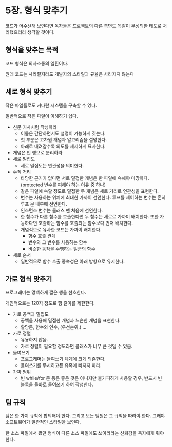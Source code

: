 # 5장. 형식 맞추기

코드가 어수선해 보인다면 독자들은 프로젝트의 다른 측면도 똑같이 무성의한 태도로 처리했으리라 생각할 것이다.

## 형식을 맞추는 목적

코드 형식은 의사소통의 일환이다.

원래 코드는 사라질지라도 개발자의 스타일과 규율은 사라지지 않는다

## 세로 형식 맞추기

작은 파일들로도 커다란 시스템을 구축할 수 있다.

일반적으로 작은 파일이 이해하기 쉽다.

- 신문 기사처럼 작성하라
    - 이름은 간단하면서도 설명이 가능하게 짓는다.
    - 첫 부분은 고차원 개념과 알고리즘을 설명한다.
    - 아래로 내려갈수록 의도를 세세하게 묘사한다.
- 개념은 빈 행으로 분리하라
- 세로 밀집도
    - 세로 밀집도는 연관성을 의미한다.
- 수직 거리
    - 타당한 근거가 없다면 서로 밀접한 개념은 한 파일에 속해야 마땅하다. (protected 변수를 피해야 하는 이유 중 하나)
    - 같은 파일에 속할 정도로 밀접한 두 개념은 세로 거리로 연관성을 표현한다.
    - 변수는 사용하는 위치에 최대한 가까이 선언한다. 루프를 제어하는 변수는 흔히 루프 문 내부에 선언한다.
    - 인스턴스 변수는 클래스 맨 처음에 선언한다.
    - 한 함수가 다른 함수를 호출한다면 두 함수는 세로로 가까이 배치한다. 또한 가능하다면 호출하는 함수를 호출되는 함수보다 먼저 배치한다.
    - 개념적으로 유사한 코드는 가까이 배치한다.
        - 함수 호출 관계
        - 변수와 그 변수를 사용하는 함수
        - 비슷한 동작을 수행하는 일군의 함수
- 세로 순서
    - 일반적으로 함수 호출 종속성은 아래 방향으로 유지한다.

## 가로 형식 맞추기

프로그래머는 명백하게 짧은 행을 선호한다.

개인적으로는 120자 정도로 행 길이를 제한한다.

- 가로 공백과 밀집도
    - 공백을 사용해 밀접한 개념과 느슨한 개념을 표현한다.
    - 할당문, 함수와 인수, (우선순위,) ...
- 가로 정렬
    - 유용하지 않음.
    - 가로 정렬이 필요할 정도라면 클래스가 너무 큰 것일 수 있음.
- 들여쓰기
    - 프로그래머는 들여쓰기 체계에 크게 의존한다.
    - 들여쓰기를 무시하고픈 유혹에 빠지지 마라.
- 가짜 범위
    - 빈 while/for 문 등은 좋은 것은 아니지만 불가피하게 사용할 경우, 반드시 빈 블록을 올바로 들여쓰기 하여 작성한다.

## 팀 규칙

팀은 한 가지 규칙에 합의해야 한다. 그리고 모든 팀원은 그 규칙을 따라야 한다. 그래야 소프트웨어가 일관적인 스타일을 보인다.

한 소스 파일에서 봤던 형식이 다른 소스 파일에도 쓰이리라는 신뢰감을 독자에게 줘야 한다.
